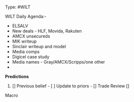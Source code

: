 Type: #WILT 

WILT
Daily Agenda:-
- ELSALV
- New deals - HLF, Movida, Rakuten
- AMCX unsecureds
- MIK writeup 
- Sinclair writeup and model
- Media comps
- Digicel case study
- Media names - Gray/AMCX/Scripps/one other
- 
 





**Predictions**

1) []
Previous belief - 
[ ]
Update to priors - 
[]
Trade Review
[]





Macro
